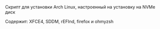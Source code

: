 Скрипт для установки Arch Linux, настроенный на установку на NVMe диск

Содержит: XFCE4, SDDM, rEFInd, firefox и ohmyzsh
